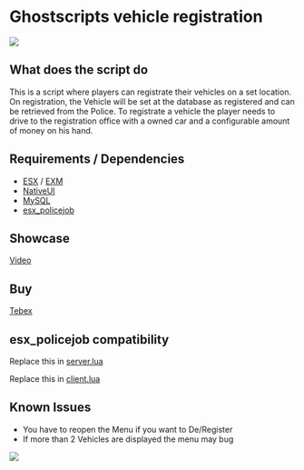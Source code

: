 # Ghostscripts vehicle registration

![](https://i.imgur.com/UyG3eav.png)

## What does the script do

This is a script where players can registrate their vehicles on a set location. On registration, the Vehicle will be set at the database as registered and can be retrieved from the Police. To registrate a vehicle the player needs to drive to the registration office with a owned car and a configurable amount of money on his hand.

## Requirements / Dependencies

* [ESX](https://github.com/esx-framework/esx-legacy) / [EXM](https://github.com/extendedmode/extendedmode)
* [NativeUI](https://github.com/FrazzIe/NativeUILua)
* [MySQL](https://github.com/brouznouf/fivem-mysql-async)
* [esx_policejob](https://github.com/esx-framework/esx-legacy/tree/main/%5Besx_addons%5D/esx_policejob)

## Showcase

[Video](https://youtu.be/mTxP8uSGqX0)

## Buy

[Tebex](https://ghostscripts.tebex.io/package/4573131)

## esx_policejob compatibility

Replace this in
[server.lua](https://pastebin.com/irnD64nH)

Replace this in
[client.lua](https://pastebin.com/CEBXe9Fx)

## Known Issues

* You have to reopen the Menu if you want to De/Register
* If more than 2 Vehicles are displayed the menu may bug

![](https://i.imgur.com/2ZRRWSF.png)
